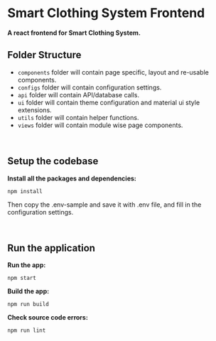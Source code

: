 # Smart Clothing System Frontend

**A react frontend for Smart Clothing System.**

## Folder Structure

- `components` folder will contain page specific, layout and re-usable components.
- `configs` folder will contain configuration settings.
- `api` folder will contain API/database calls.
- `ui` folder will contain theme configuration and material ui style extensions.
- `utils` folder will contain helper functions.
- `views` folder will contain module wise page components.

<br />

## Setup the codebase

**Install all the packages and dependencies:**

`npm install`

Then copy the .env-sample and save it with .env file, and fill in the configuration settings.

<br />

## Run the application

**Run the app:**

`npm start`

**Build the app:**

`npm run build`

**Check source code errors:**

`npm run lint`

